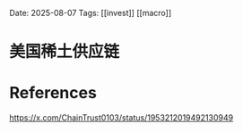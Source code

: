 Date: 2025-08-07
Tags: [[invest]] [[macro]]

# 美国稀土供应链


# References
https://x.com/ChainTrust0103/status/1953212019492130949